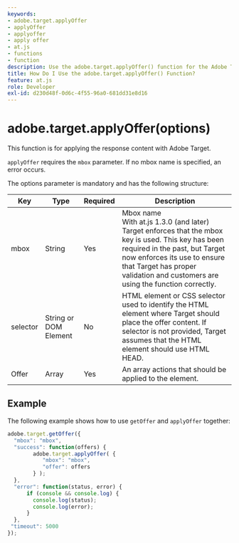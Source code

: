 ```yaml
---
keywords:
- adobe.target.applyOffer
- applyOffer
- applyoffer
- apply offer
- at.js
- functions
- function
description: Use the adobe.target.applyOffer() function for the Adobe Target at.js JavaScript library to apply the response content.
title: How Do I Use the adobe.target.applyOffer() Function?
feature: at.js
role: Developer
exl-id: d230d48f-0d6c-4f55-96a0-681dd31e8d16
---
```

# adobe.target.applyOffer(options)

This function is for applying the response content with Adobe Target.

<InlineAlert variant="info" slots="text"/>

`applyOffer` requires the `mbox` parameter. If no mbox name is specified, an error occurs.

The options parameter is mandatory and has the following structure:

| Key | Type | Required | Description |
|--- |--- |--- |--- |
|mbox|String|Yes|Mbox name<br />With at.js 1.3.0 (and later) Target enforces that the mbox key is used. This key has been required in the past, but Target now enforces its use to ensure that Target has proper validation and customers are using the function correctly.|
|selector|String or DOM Element|No|HTML element or CSS selector used to identify the HTML element where Target should place the offer content. If selector is not provided, Target assumes that the HTML element should use HTML HEAD.|
|Offer|Array|Yes|An array actions that should be applied to the element.|

## Example

The following example shows how to use `getOffer` and `applyOffer` together:

```javascript
adobe.target.getOffer({   
  "mbox": "mbox",   
  "success": function(offers) {           
        adobe.target.applyOffer( {  
           "mbox": "mbox", 
           "offer": offers  
        } ); 
  },   
  "error": function(status, error) {           
      if (console && console.log) { 
        console.log(status); 
        console.log(error); 
      } 
  }, 
 "timeout": 5000 
}); 
```

